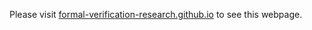 Please visit [formal-verification-research.github.io](https://formal-verification-research.github.io) to see this webpage.
